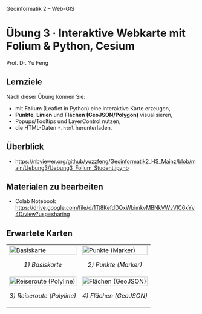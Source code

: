 Geoinformatik 2 – Web-GIS
# Übung 3 · Interaktive Webkarte mit Folium & Python, Cesium
Prof. Dr. Yu Feng

## Lernziele
Nach dieser Übung können Sie:
- mit **Folium** (Leaflet in Python) eine interaktive Karte erzeugen,
- **Punkte**, **Linien** und **Flächen (GeoJSON/Polygon)** visualisieren,
- Popups/Tooltips und LayerControl nutzen,
- die HTML-Daten `*.html` herunterladen.

## Überblick
- https://nbviewer.org/github/yuzzfeng/Geoinformatik2_HS_Mainz/blob/main/Uebung3/Uebung3_Folium_Student.ipynb

## Materialen zu bearbeiten
- Colab Notebook https://drive.google.com/file/d/1Tt8KefdDQxWbimkvMBNkVWvVIC6xYv4D/view?usp=sharing

## Erwartete Karten

<table>
  <tr>
    <td>
      <a target="_blank" rel="noopener" href="https://nbviewer.org/github/yuzzfeng/Geoinformatik2_HS_Mainz/blob/main/Uebung2/maps/map_1_basiskarte.html">
        <img src="https://raw.githubusercontent.com/yuzzfeng/Geoinformatik2_HS_Mainz/main/Uebung2/previews/map_1.png" alt="Basiskarte" width="100%">
      </a>
      <p align="center"><em>1) Basiskarte</em></p>
    </td>
    <td>
      <a target="_blank" rel="noopener" href="https://nbviewer.org/github/yuzzfeng/Geoinformatik2_HS_Mainz/blob/main/Uebung2/maps/map_2_punkte.html">
        <img src="https://raw.githubusercontent.com/yuzzfeng/Geoinformatik2_HS_Mainz/main/Uebung2/previews/map_2.png" alt="Punkte (Marker)" width="100%">
      </a>
      <p align="center"><em>2) Punkte (Marker)</em></p>
    </td>
  </tr>
  <tr>
    <td>
      <a target="_blank" rel="noopener" href="https://nbviewer.org/github/yuzzfeng/Geoinformatik2_HS_Mainz/blob/main/Uebung2/maps/map_3_reiseroute.html">
        <img src="https://raw.githubusercontent.com/yuzzfeng/Geoinformatik2_HS_Mainz/main/Uebung2/previews/map_3.png" alt="Reiseroute (Polyline)" width="100%">
      </a>
      <p align="center"><em>3) Reiseroute (Polyline)</em></p>
    </td>
    <td>
      <a target="_blank" rel="noopener" href="https://nbviewer.org/github/yuzzfeng/Geoinformatik2_HS_Mainz/blob/main/Uebung2/maps/map_4_flaechen_online.html">
        <img src="https://raw.githubusercontent.com/yuzzfeng/Geoinformatik2_HS_Mainz/main/Uebung2/previews/map_4.png" alt="Flächen (GeoJSON)" width="100%">
      </a>
      <p align="center"><em>4) Flächen (GeoJSON)</em></p>
    </td>
  </tr>
</table>